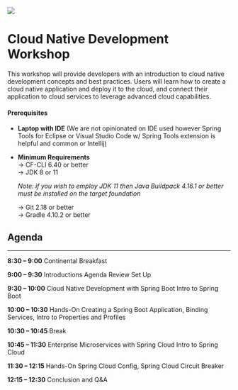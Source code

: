 ![](../concepts/00-cnd-intro-slide/cnd.jpg)

# Cloud Native Development Workshop
This workshop will provide developers with an introduction to cloud native development concepts and best practices.  Users will learn how to create a cloud native application and deploy it to the cloud, and connect their application to cloud services to leverage advanced cloud capabilities.

#### Prerequisites

* **Laptop with IDE** (We are not opinionated on IDE used however Spring Tools for Eclipse or Visual Studio Code w/ Spring Tools extension is helpful and common or Intellij)

* **Minimum Requirements**  
  → CF-CLI 6.40 or better  
  → JDK 8 or 11  

  _Note: if you wish to employ JDK 11 then Java Buildpack 4.16.1 or better must be installed on the target foundation_  

  → Git 2.18 or better  
  → Gradle 4.10.2 or better

## Agenda
---
**8:30 – 9:00**
Continental Breakfast

**9:00 – 9:30**
Introductions
Agenda Review
Set Up

**9:30 – 10:00**
Cloud Native Development with Spring Boot
Intro to Spring Boot

**10:00 – 10:30**
Hands-On
Creating a Spring Boot Application, Binding Services, Intro to Properties and Profiles

**10:30 – 10:45**
Break

**10:45 – 11:30**
Enterprise Microservices with Spring Cloud
Intro to Spring Cloud

**11:30 – 12:15**
Hands-On
Spring Cloud Config, Spring Cloud Circuit Breaker

**12:15 – 12:30**
Conclusion and Q&A
